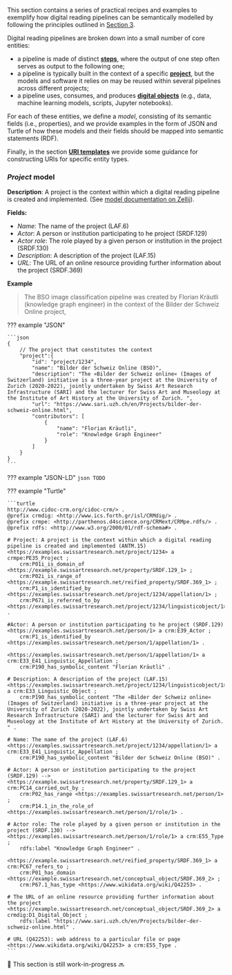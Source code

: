 This section contains a series of practical recipes and examples to exemplify how digital reading pipelines can be semantically modelled by following the principles outlined in [Section 3](./3_sem_modelling.md). 

Digital reading pipelines are broken down into a small number of core entities: 

-  a pipeline is made of distinct [**steps**](#pipeline-step), where the output of one step often serves as output to the following one;
- a pipeline is typically built in the context of a specific [**project**](#project), but the models and software it relies on may be reused within several pipelines across different projects;
- a pipeline uses, consumes, and produces [**digital objects**](#digital-object) (e.g., data, machine learning models, scripts, Jupyter notebooks).

For each of these entities, we define a *model*, consisting of its semantic fields (i.e., properties), and we provide examples in the form of JSON and Turtle of how these models and their fields should be mapped into semantic statements (RDF).

Finally, in the section [**URI templates**](#uri-templates) we provide some guidance for constructing URIs for specific entity types.

### *Project* model

**Description**: A project is the context within which a digital reading pipeline is created and implemented. (See [model documentation on Zellij](https://zellij.takin.delving.io/docs/display/appcQruLQ0OWFHWlX/Models?search=ANTM.15_Project)).

**Fields:**

 - *Name*: The name of the project (LAF.6)
 - *Actor*: A person or institution participating to he project (SRDF.129)
 - *Actor role*: The role played by a given person or institution in the project (SRDF.130)
 - *Description*: A description of the project (LAF.15)
 - *URL*: The URL of an online resource providing further information about the project (SRDF.369)

 **Example**

 > The BSO image classification pipeline was created by Florian Kräutli (knowledge graph engineer) in the context of the Bilder der Schweiz Online project, 

??? example "JSON"

    ```json
    {  
        // The project that constitutes the context 
        "project":{
            "id": "project/1234",
            "name": "Bilder der Schweiz Online (BSO)",
            "description": "The »Bilder der Schweiz online« (Images of Switzerland) initiative is a three-year project at the University of Zurich (2020-2022), jointly undertaken by Swiss Art Research Infrastructure (SARI) and the lecturer for Swiss Art and Museology at the Institute of Art History at the University of Zurich. ",
            "url": "https://www.sari.uzh.ch/en/Projects/bilder-der-schweiz-online.html",
            "contributors": [
                {
                    "name": "Florian Kräutli",
                    "role": "Knowledge Graph Engineer"
                }
            ]
        }
    }
    ```

??? example "JSON-LD"
    ```json
    TODO
    ```

??? example "Turtle"

    ```turtle
    http://www.cidoc-crm.org/cidoc-crm/> .
    @prefix crmdig: <http://www.ics.forth.gr/isl/CRMdig/> .
    @prefix crmpe: <http://parthenos.d4science.org/CRMext/CRMpe.rdfs/> .
    @prefix rdfs: <http://www.w3.org/2000/01/rdf-schema#> .

    # Project: A project is the context within which a digital reading pipeline is created and implemented (ANTM.15)
    <https://examples.swissartresearch.net/project/1234> a crmpe:PE35_Project ;
        crm:P01i_is_domain_of <https://example.swissartresearch.net/property/SRDF.129_1> ;
        crm:P02i_is_range_of <https://example.swissartresearch.net/reified_property/SRDF.369_1> ;
        crm:P1_is_identified_by <https://examples.swissartresearch.net/project/1234/appellation/1> ;
        crm:P67i_is_referred_to_by <https://examples.swissartresearch.net/project/1234/linguisticobject/1> .

    #Actor: A person or institution participating to he project (SRDF.129)
    <https://examples.swissartresearch.net/person/1> a crm:E39_Actor ;
        crm:P1_is_identified_by <https://examples.swissartresearch.net/person/1/appellation/1> .

    <https://examples.swissartresearch.net/person/1/appellation/1> a crm:E33_E41_Linguistic_Appellation ;
        crm:P190_has_symbolic_content "Florian Kräutli" .

    # Description: A description of the project (LAF.15)
    <https://examples.swissartresearch.net/project/1234/linguisticobject/1> a crm:E33_Linguistic_Object ;
        crm:P190_has_symbolic_content "The »Bilder der Schweiz online« (Images of Switzerland) initiative is a three-year project at the University of Zurich (2020-2022), jointly undertaken by Swiss Art Research Infrastructure (SARI) and the lecturer for Swiss Art and Museology at the Institute of Art History at the University of Zurich. " .

    # Name: The name of the project (LAF.6)
    <https://examples.swissartresearch.net/project/1234/appellation/1> a crm:E33_E41_Linguistic_Appellation ;
        crm:P190_has_symbolic_content "Bilder der Schweiz Online (BSO)" .

    # Actor: A person or institution participating to the project (SRDF.129) -->
    <https://example.swissartresearch.net/property/SRDF.129_1> a crm:PC14_carried_out_by ;
        crm:P02_has_range <https://examples.swissartresearch.net/person/1> ;
        crm:P14.1_in_the_role_of <https://examples.swissartresearch.net/person/1/role/1> .

    # Actor role: The role played by a given person or institution in the project (SRDF.130) -->
    <https://examples.swissartresearch.net/person/1/role/1> a crm:E55_Type ;
        rdfs:label "Knowledge Graph Engineer" . 

    <https://example.swissartresearch.net/reified_property/SRDF.369_1> a crm:PC67_refers_to ;
        crm:P01_has_domain <https://example.swissartresearch.net/conceptual_object/SRDF.369_2> ;
        crm:P67.1_has_type <https://www.wikidata.org/wiki/Q42253> .

    # The URL of an online resource providing further information about the project
    <https://example.swissartresearch.net/conceptual_object/SRDF.369_2> a crmdig:D1_Digital_Object ;
        rdfs:label "https://www.sari.uzh.ch/en/Projects/bilder-der-schweiz-online.html" . 

    # URL (Q42253): web address to a particular file or page
    <https://www.wikidata.org/wiki/Q42253> a crm:E55_Type .
    ```

🚧 This section is still work-in-progress 🔜